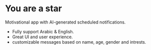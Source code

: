 # You are a star

Motivational app with AI-generated scheduled notifications. 

- Fully support Arabic & English.
- Great UI and user experience.
- customizable messages based on name, age, gender and intrests.
